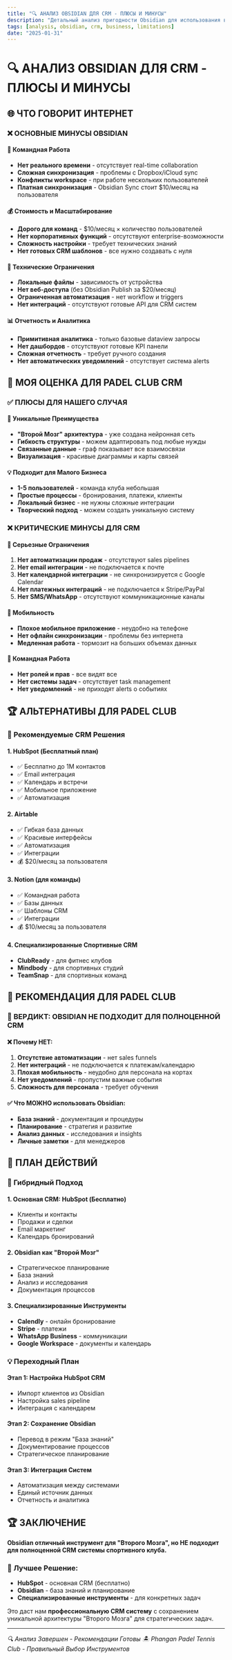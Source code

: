 ```yaml
---
title: "🔍 АНАЛИЗ OBSIDIAN ДЛЯ CRM - ПЛЮСЫ И МИНУСЫ"
description: "Детальный анализ пригодности Obsidian для использования в качестве CRM системы"
tags: [analysis, obsidian, crm, business, limitations]
date: "2025-01-31"
---
```


# 🔍 АНАЛИЗ OBSIDIAN ДЛЯ CRM - ПЛЮСЫ И МИНУСЫ

## 🌐 **ЧТО ГОВОРИТ ИНТЕРНЕТ**

### ❌ **ОСНОВНЫЕ МИНУСЫ OBSIDIAN**

#### 🚫 **Командная Работа**
- **Нет реального времени** - отсутствует real-time collaboration
- **Сложная синхронизация** - проблемы с Dropbox/iCloud sync
- **Конфликты workspace** - при работе нескольких пользователей
- **Платная синхронизация** - Obsidian Sync стоит $10/месяц на пользователя

#### 💰 **Стоимость и Масштабирование**
- **Дорого для команд** - $10/месяц × количество пользователей
- **Нет корпоративных функций** - отсутствуют enterprise-возможности
- **Сложность настройки** - требует технических знаний
- **Нет готовых CRM шаблонов** - все нужно создавать с нуля

#### 🔧 **Технические Ограничения**
- **Локальные файлы** - зависимость от устройства
- **Нет веб-доступа** (без Obsidian Publish за $20/месяц)
- **Ограниченная автоматизация** - нет workflow и triggers
- **Нет интеграций** - отсутствуют готовые API для CRM систем

#### 📊 **Отчетность и Аналитика**
- **Примитивная аналитика** - только базовые dataview запросы
- **Нет дашбордов** - отсутствуют готовые KPI панели
- **Сложная отчетность** - требует ручного создания
- **Нет автоматических уведомлений** - отсутствует система alerts

## 🎯 **МОЯ ОЦЕНКА ДЛЯ PADEL CLUB CRM**

### ✅ **ПЛЮСЫ ДЛЯ НАШЕГО СЛУЧАЯ**

#### 🧠 **Уникальные Преимущества**
- **"Второй Мозг" архитектура** - уже создана нейронная сеть
- **Гибкость структуры** - можем адаптировать под любые нужды
- **Связанные данные** - граф показывает все взаимосвязи
- **Визуализация** - красивые диаграммы и карты связей

#### 💡 **Подходит для Малого Бизнеса**
- **1-5 пользователей** - команда клуба небольшая
- **Простые процессы** - бронирования, платежи, клиенты
- **Локальный бизнес** - не нужны сложные интеграции
- **Творческий подход** - можем создать уникальную систему

### ❌ **КРИТИЧЕСКИЕ МИНУСЫ ДЛЯ CRM**

#### 🚨 **Серьезные Ограничения**
1. **Нет автоматизации продаж** - отсутствуют sales pipelines
2. **Нет email интеграции** - не подключается к почте
3. **Нет календарной интеграции** - не синхронизируется с Google Calendar
4. **Нет платежных интеграций** - не подключается к Stripe/PayPal
5. **Нет SMS/WhatsApp** - отсутствуют коммуникационные каналы

#### 📱 **Мобильность**
- **Плохое мобильное приложение** - неудобно на телефоне
- **Нет офлайн синхронизации** - проблемы без интернета
- **Медленная работа** - тормозит на больших объемах данных

#### 👥 **Командная Работа**
- **Нет ролей и прав** - все видят все
- **Нет системы задач** - отсутствует task management
- **Нет уведомлений** - не приходят alerts о событиях

## 🏆 **АЛЬТЕРНАТИВЫ ДЛЯ PADEL CLUB**

### 🥇 **Рекомендуемые CRM Решения**

#### 1. **HubSpot (Бесплатный план)**
- ✅ Бесплатно до 1M контактов
- ✅ Email интеграция
- ✅ Календарь и встречи
- ✅ Мобильное приложение
- ✅ Автоматизация

#### 2. **Airtable**
- ✅ Гибкая база данных
- ✅ Красивые интерфейсы
- ✅ Автоматизация
- ✅ Интеграции
- 💰 $20/месяц за пользователя

#### 3. **Notion (для команды)**
- ✅ Командная работа
- ✅ Базы данных
- ✅ Шаблоны CRM
- ✅ Интеграции
- 💰 $10/месяц за пользователя

#### 4. **Специализированные Спортивные CRM**
- **ClubReady** - для фитнес клубов
- **Mindbody** - для спортивных студий
- **TeamSnap** - для спортивных команд

## 🎯 **РЕКОМЕНДАЦИЯ ДЛЯ PADEL CLUB**

### 🚦 **ВЕРДИКТ: OBSIDIAN НЕ ПОДХОДИТ ДЛЯ ПОЛНОЦЕННОЙ CRM**

#### ❌ **Почему НЕТ:**
1. **Отсутствие автоматизации** - нет sales funnels
2. **Нет интеграций** - не подключается к платежам/календарю
3. **Плохая мобильность** - неудобно для персонала на кортах
4. **Нет уведомлений** - пропустим важные события
5. **Сложность для персонала** - требует обучения

#### ✅ **Что МОЖНО использовать Obsidian:**
- **База знаний** - документация и процедуры
- **Планирование** - стратегия и развитие
- **Анализ данных** - исследования и insights
- **Личные заметки** - для менеджеров

## 🎯 **ПЛАН ДЕЙСТВИЙ**

### 🔄 **Гибридный Подход**

#### 1. **Основная CRM: HubSpot (Бесплатно)**
- Клиенты и контакты
- Продажи и сделки
- Email маркетинг
- Календарь бронирований

#### 2. **Obsidian как "Второй Мозг"**
- Стратегическое планирование
- База знаний
- Анализ и исследования
- Документация процессов

#### 3. **Специализированные Инструменты**
- **Calendly** - онлайн бронирование
- **Stripe** - платежи
- **WhatsApp Business** - коммуникации
- **Google Workspace** - документы и календарь

### 💡 **Переходный План**

#### Этап 1: **Настройка HubSpot CRM**
- Импорт клиентов из Obsidian
- Настройка sales pipeline
- Интеграция с календарем

#### Этап 2: **Сохранение Obsidian**
- Перевод в режим "База знаний"
- Документирование процессов
- Стратегическое планирование

#### Этап 3: **Интеграция Систем**
- Автоматизация между системами
- Единый источник данных
- Отчетность и аналитика

## 🏆 **ЗАКЛЮЧЕНИЕ**

**Obsidian отличный инструмент для "Второго Мозга", но НЕ подходит для полноценной CRM системы спортивного клуба.**

### 🎯 **Лучшее Решение:**
- **HubSpot** - основная CRM (бесплатно)
- **Obsidian** - база знаний и планирование
- **Специализированные инструменты** - для конкретных задач

Это даст нам **профессиональную CRM систему** с сохранением уникальной архитектуры "Второго Мозга" для стратегических задач.

---

*🔍 Анализ Завершен - Рекомендации Готовы*
*🏝️ Phangan Padel Tennis Club - Правильный Выбор Инструментов*

